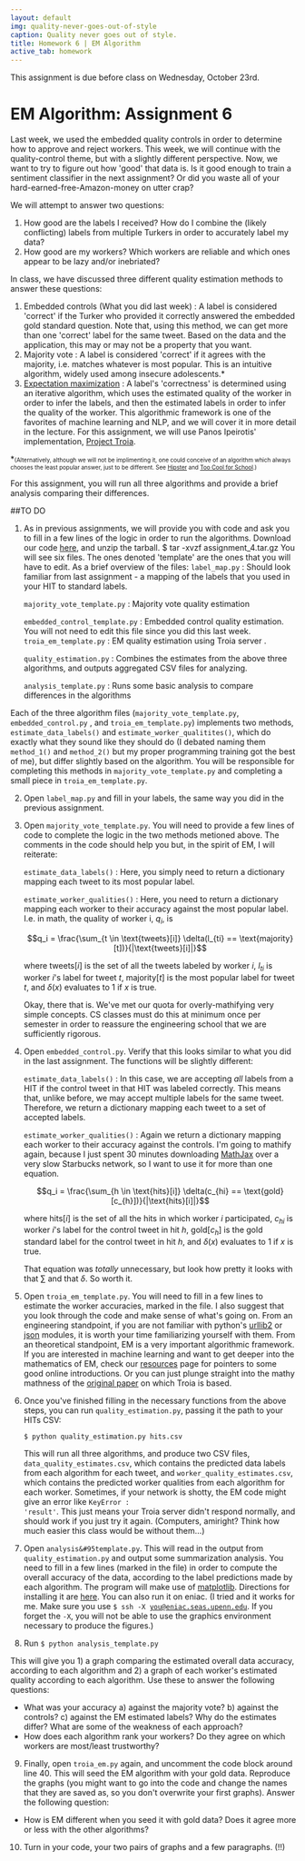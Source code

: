```yaml
---
layout: default
img: quality-never-goes-out-of-style
caption: Quality never goes out of style.
title: Homework 6 | EM Algorithm
active_tab: homework
---
```



<div class="alert alert-info">
  This assignment is due before class on Wednesday, October 23rd.
</div>


EM Algorithm<span class="text-muted">: Assignment 6</span> 
=============================================================
Last week, we used the embedded quality controls in order to determine how to approve and reject workers. This week, we will continue with the quality-control theme, but with a slightly different perspective. Now, we want to try to figure out how 'good' that data is. Is it good enough to train a sentiment classifier in the next assignment? Or did you waste all of your hard-earned-free-Amazon-money on utter crap? 

We will attempt to answer two questions:

1. How good are the labels I received? How do I combine the (likely conflicting) labels from multiple Turkers in order to accurately label my data?
2. How good are my workers? Which workers are reliable and which ones appear to be lazy and/or inebriated?

In class, we have discussed three different quality estimation methods to answer these questions:

1. Embedded controls (What you did last week) : A label is considered 'correct' if the Turker who provided it correctly answered the embedded gold standard question. Note that, using this method, we can get more than one 'correct' label for the same tweet. Based on the data and the application, this may or may not be a property that you want.
2. Majority vote : A label is considered 'correct' if it agrees with the majority, i.e. matches whatever is most popular. This is an intuitive algorithm, widely used among insecure adolescents.* 
3. [Expectation maximization](http://en.wikipedia.org/wiki/Expectation%E2%80%93maximization_algorithm) : A label's 'correctness' is determined using an iterative algorithm, which uses the estimated quality of the worker in order to infer the labels, and then the estimated labels in order to infer the quality of the worker. This algorithmic framework is one of the favorites of machine learning and NLP, and we will cover it in more detail in the lecture. For this assignment, we will use Panos Ipeirotis' implementation, [Project Troia](http://project-troia.com/).

*<font size="1px">(Alternatively, although we will not be implimenting it, one could conceive of an algorithm which always chooses the least popular answer, just to be different. See [Hipster](http://www.urbandictionary.com/define.php?term=hipster) and [Too Cool for School](http://www.urbandictionary.com/define.php?term=Too%20Cool%20for%20School&defid=4468945).)</font>

For this assignment, you will run all three algorithms and provide a brief analysis comparing their differences.

##TO DO

1. As in previous assignments, we will provide you with code and ask you to fill in a few lines of the logic in order to run the algorithms. Download our code <a href="downloads/assignment_4.tar.gz">here</a>, and unzip the tarball. 
	$ tar -xvzf assignment_4.tar.gz
    You will see six files. The ones denoted 'template' are the ones that you will have to edit. As a brief overview of the files:
    <code>label&#95;map.py</code> : Should look familiar from last assignment - a mapping of the labels that you used in your HIT to standard labels.

    <code>majority&#95;vote&#95;template.py</code> : Majority vote quality estimation
    
    <code>embedded&#95;control&#95;template.py</code> : Embedded control quality estimation. You will not need to edit this file since you did this last week.
    <code>troia&#95;em&#95;template.py</code> : EM quality estimation using Troia server .
    
    <code>quality&#95;estimation.py</code> : Combines the estimates from the above three algorithms, and outputs aggregated CSV files for analyzing.

    <code>analysis&#95;template.py</code> : Runs some basic analysis to compare differences in the algorithms
	
Each of the three algorithm files (<code>majority&#95;vote&#95;template.py</code>, <code>embedded&#95;control.py</code> , and <code>troia&#95;em&#95;template.py</code>) implements two methods, <code>estimate&#95;data&#95;labels()</code> and <code>estimate&#95;worker&#95;qualitites()</code>, which do exactly what they sound like they should do (I debated naming them <code>method&#95;1()</code> and <code>method&#95;2()</code> but my proper programming training got the best of me), but differ slightly based on the algorithm. You will be responsible for completing this methods in <code>majority&#95;vote&#95;template.py</code> and completing a small piece in <code>troia&#95;em&#95;template.py</code>. 

2. Open <code>label&#95;map.py</code> and fill in your labels, the same way you did in the previous assignment.

3. Open <code>majority&#95;vote&#95;template.py</code>. You will need to provide a few lines of code to complete the logic in the two methods metioned above. The comments in the code should help you but, in the spirit of EM, I will reiterate:

    <code>estimate&#95;data&#95;labels()</code> : Here, you simply need to return a dictionary mapping each tweet to its most popular label.

    <code>estimate&#95;worker&#95;qualities()</code> : Here, you need to return a dictionary mapping each worker to their accuracy against the most popular label. I.e. in math, the quality of worker i, $q_i$, is 
	
    $$q_i = \frac{\sum_{t \in \text{tweets}[i]} \delta(l_{ti} == \text{majority}[t])}{|\text{tweets}[i]|}$$

    where tweets$[i]$ is the set of all the tweets labeled by worker $i$, $l_{ti}$ is worker $i$'s label for tweet $t$, majority$[t]$ is the most popular label for tweet $t$, and $\delta(x)$ evaluates to 1 if $x$ is true. 

	Okay, there that is. We've met our quota for overly-mathifying very simple concepts. CS classes must do this at minimum once per semester in order to reassure the engineering school that we are sufficiently rigorous.

4. Open <code>embedded_control.py</code>. Verify that this looks similar to what you did in the last assignment. The functions will be slightly different:

    <code>estimate&#95;data&#95;labels()</code> : In this case, we are accepting <i>all</i> labels from a HIT if the control tweet in that HIT was labeled correctly. This means that, unlike before, we may accept multiple labels for the same tweet. Therefore, we return a dictionary mapping each tweet to a set of accepted labels.

    <code>estimate&#95;worker&#95;qualities()</code> : Again we return a dictionary mapping each worker to their accuracy against the controls. I'm going to mathify again, because I just spent 30 minutes downloading <a href="http://www.mathjax.org/">MathJax</a> over a very slow Starbucks network, so I want to use it for more than one equation. 

	$$q_i = \frac{\sum_{h \in \text{hits}[i]} \delta(c_{hi} == \text{gold}[c_{h}])}{|\text{hits}[i]|}$$

	where hits$[i]$ is the set of all the hits in which worker $i$ participated, $c_{hi}$ is worker $i$'s label for the control tweet in hit $h$, gold$[c_h]$ is the gold standard label for the control tweet in hit $h$, and $\delta(x)$ evaluates to 1 if $x$ is true. 

	That equation was <i>totally</i> unnecessary, but look how pretty it looks with that $\sum$ and that $\delta$. So worth it.

5. Open <code>troia&#95;em&#95;template.py</code>. You will need to fill in a few lines to estimate the worker accuracies, marked in the file. I also suggest that you look through the code and make sense of what's going on. From an engineering standpoint, if you are not familiar with python's <a href="http://docs.python.org/2/library/urllib2.html">urllib2</a> or <a href="http://docs.python.org/2/library/json.html">json</a> modules, it is worth your time familiarizing yourself with them. From an theoretical standpoint, EM is a very important algorithmic framework. If you are interested in machine learning and want to get deeper into the mathematics of EM, check our <a href="../resources.html">resources</a> page for pointers to some good online introductions. Or you can just plunge straight into the mathy mathness of the <a href="../readings/downloads/ml/EM.pdf">original paper</a> on which Troia is based.

6. Once you've finished filling in the necessary functions from the above steps, you can run <code>quality&#95;estimation.py</code>, passing it the path to your HITs CSV:


     <code>$ python quality&#95;estimation.py hits.csv</code>

     This will run all three algorithms, and produce two CSV files, <code>data&#95;quality&#95;estimates.csv</code>, which contains the predicted data labels from each algorithm for each tweet, and  <code>worker&#95;quality&#95;estimates.csv</code>, which contains the predicted worker qualities from each algorithm for each worker. Sometimes, if your network is shotty, the EM code might give an error like <code>KeyError : 'result'</code>. This just means your Troia server didn't respond normally, and should work if you just try it again. (Computers, amiright? Think how much easier this class would be without them...)

7. Open <code>analysis&#95template.py</code>. This will read in the output from <code>quality&#95;estimation.py</code> and output some summarization analysis. You need to fill in a few lines (marked in the file) in order to compute the overall accuracy of the data, according to the label predictions made by each algorithm. The program will make use of <a href="http://matplotlib.org/">matplotlib</a>. Directions for installing it are <a href="http://matplotlib.org/users/installing.html">here</a>. You can also run it on eniac. (I tried and it works for me. Make sure you use <code>$ ssh -X you@eniac.seas.upenn.edu</code>. If you forget the <code>-X</code>, you will not be able to use the graphics environment necessary to produce the figures.)

8. Run 
    <code>$ python analysis&#95;template.py</code>

This will give you 1) a graph comparing the estimated overall data accuracy, according to each algorithm and 2) a graph of each worker's estimated quality according to each algorithm. Use these to answer the following questions:
	
  * What was your accuracy a) against the majority vote? b) against the controls? c) against the EM estimated labels? Why do the estimates differ? What are some of the weakness of each approach?
  * How does each algorithm rank your workers? Do they agree on which workers are most/least trustworthy? 
	
9. Finally, open <code>troia&#95;em.py</code> again, and uncomment the code block around line 40. This will seed the EM algorithm with your gold data. Reproduce the graphs (you might want to go into the code and change the names that they are saved as, so you don't overwrite your first graphs). Answer the following question:

  * How is EM different when you seed it with gold data? Does it agree more or less with the other algorithms?

10. Turn in your code, your two pairs of graphs and a few paragraphs. (!!)
